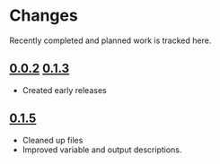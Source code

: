 # Changes
Recently completed and planned work is tracked here.

## [0.0.2](.) [0.1.3](.)
- Created early releases

## [0.1.5](.)
- Cleaned up files
- Improved variable and output descriptions.
